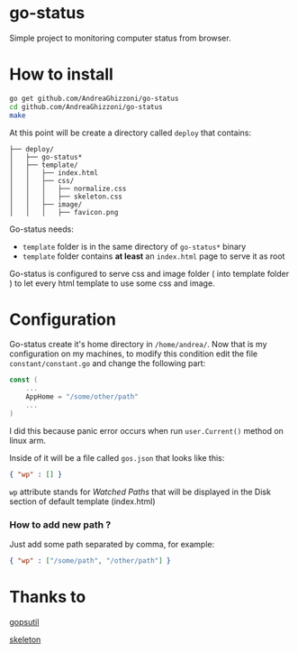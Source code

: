 # go-status
Simple project to monitoring computer status from browser.

# How to install
```bash
go get github.com/AndreaGhizzoni/go-status
cd github.com/AndreaGhizzoni/go-status
make
```

At this point will be create a directory called `deploy` that contains:
```
├── deploy/
│   ├── go-status*
│   ├── template/
│   │   ├── index.html
│   │   ├── css/
│   │   │   ├── normalize.css
│   │   │   ├── skeleton.css 
│   │   ├── image/
│   │   │   ├── favicon.png

```

Go-status needs:
- `template` folder is in the same directory of `go-status*` binary
- `template` folder contains **at least** an `index.html` page to serve it as
  root

Go-status is configured to serve css and image folder ( into template folder )
to let every html template to use some css and image.

# Configuration
Go-status create it's home directory in `/home/andrea/`. Now that is my
configuration on my machines, to modify this condition edit the file
`constant/constant.go` and change the following part:
```go
const (
    ...
    AppHome = "/some/other/path"
    ...
)
```
I did this because panic error occurs when run `user.Current()` method on linux
arm.

Inside of it will be a file called `gos.json` that looks like this:
```json
{ "wp" : [] }
```
`wp` attribute stands for *Watched Paths* that will be displayed in the Disk
section of default template (index.html)

### How to add new path ?
Just add some path separated by comma, for example:
```json
{ "wp" : ["/some/path", "/other/path"] }
```

# Thanks to
[gopsutil](https://github.com/shirou/gopsutil)

[skeleton](http://getskeleton.com/)
